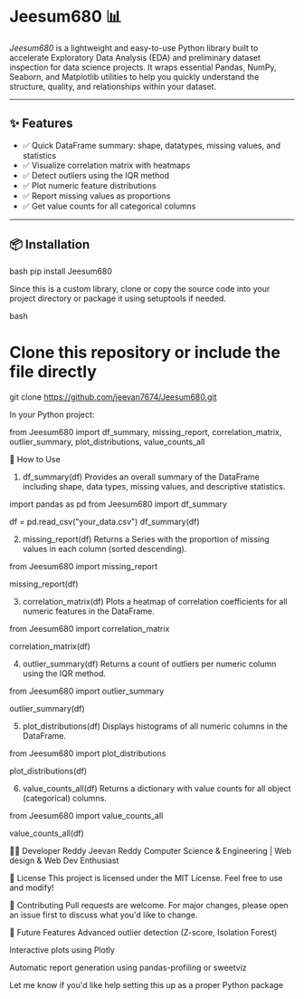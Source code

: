 # Jeesum680 📊

*Jeesum680* is a lightweight and easy-to-use Python library built to accelerate Exploratory Data Analysis (EDA) and preliminary dataset inspection for data science projects. It wraps essential Pandas, NumPy, Seaborn, and Matplotlib utilities to help you quickly understand the structure, quality, and relationships within your dataset.

---

## ✨ Features

- ✅ Quick DataFrame summary: shape, datatypes, missing values, and statistics  
- ✅ Visualize correlation matrix with heatmaps  
- ✅ Detect outliers using the IQR method  
- ✅ Plot numeric feature distributions  
- ✅ Report missing values as proportions  
- ✅ Get value counts for all categorical columns  

---

## 📦 Installation


bash
pip install Jeesum680


Since this is a custom library, clone or copy the source code into your project directory or package it using setuptools if needed.

bash
# Clone this repository or include the file directly
git clone https://github.com/jeevan7674/Jeesum680.git




In your Python project:




from Jeesum680 import df_summary, missing_report, correlation_matrix, outlier_summary, plot_distributions, value_counts_all




🧪 How to Use


1. df_summary(df)
Provides an overall summary of the DataFrame including shape, data types, missing values, and descriptive statistics.



import pandas as pd
from Jeesum680 import df_summary

df = pd.read_csv("your_data.csv")
df_summary(df)


2. missing_report(df)
Returns a Series with the proportion of missing values in each column (sorted descending).


from Jeesum680 import missing_report

missing_report(df)


3. correlation_matrix(df)
Plots a heatmap of correlation coefficients for all numeric features in the DataFrame.


from Jeesum680 import correlation_matrix

correlation_matrix(df)



4. outlier_summary(df)
Returns a count of outliers per numeric column using the IQR method.

from Jeesum680 import outlier_summary

outlier_summary(df)


5. plot_distributions(df)
Displays histograms of all numeric columns in the DataFrame.


from Jeesum680 import plot_distributions

plot_distributions(df)


6. value_counts_all(df)
Returns a dictionary with value counts for all object (categorical) columns.


from Jeesum680 import value_counts_all

value_counts_all(df)



🧑‍💻 Developer
Reddy Jeevan Reddy
Computer Science & Engineering | Web design & Web Dev Enthusiast

📜 License
This project is licensed under the MIT License. Feel free to use and modify!

🙌 Contributing
Pull requests are welcome. For major changes, please open an issue first to discuss what you'd like to change.

🧠 Future Features
Advanced outlier detection (Z-score, Isolation Forest)

Interactive plots using Plotly

Automatic report generation using pandas-profiling or sweetviz


Let me know if you'd like help setting this up as a proper Python package